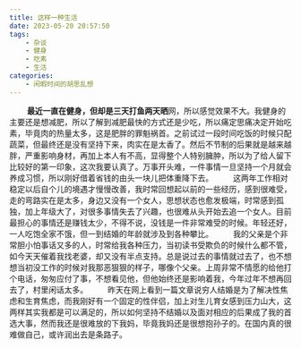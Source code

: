 ```yaml
---
title: 这样一种生活
date: 2023-05-20 20:57:50
tags:
    - 杂谈
    - 健身
    - 吃素
    - 生活
categories: 
    - 闲暇时间的胡思乱想
---
```


&nbsp;&nbsp;&nbsp;&nbsp;&nbsp;&nbsp;&nbsp;&nbsp;**最近一直在健身，但却是三天打鱼两天晒**网，所以感觉效果不大。我健身的主要还是想减肥，所以了解到减肥最快的方式还是少吃，所以痛定思痛决定开始吃素，毕竟肉的热量太多，这是肥胖的罪魁祸首。之前试过一段时间吃饭的时候只配蔬菜，但最终还是没有坚持下来，肉实在是太香了。然后不节制的后果就是越来越胖，严重影响身材，再加上本人有不高，显得整个人特别臃肿，所以为了给人留下比较好的第一印象，这次我要认真了。万事开头难，一件事情一旦坚持一个月就会养成习惯，所以刚好借着省钱的由头一块儿把体重降下去。
&nbsp;&nbsp;&nbsp;&nbsp;&nbsp;&nbsp;&nbsp;&nbsp;这两年工作相对稳定以后自个儿的境遇才慢慢改善，我时常回想起以前的一些经历，感到很难受，走的弯路实在是太多，身边又没有一个女人，思想状态也愈发极端，时常感到孤独，加上年级大了，对很多事情失去了兴趣，也很难从头开始去追一个女人。目前最担心的事情还是赚钱太少，不得不说，没钱是一件非常难受的时候。年轻还好，一人吃饱全家不饿，但一到结婚的年龄就涉及到各种攀比。
&nbsp;&nbsp;&nbsp;&nbsp;&nbsp;&nbsp;&nbsp;&nbsp;我的父亲是个非常胆小怕事话又多的人，时常给我各种压力，当初读书受欺负的时候什么都不管，如今天天催着我找老婆，却又没有半点支持。总是说过去的事情就过去了，也不想想当初没工作的时候对我那恶狠狠的样子，哪像个父亲。上周非常不情愿的给他打个电话，匆匆应付了事，不想看见他，但他始终还是影响着我，今年过年不想再回去了，村里闲话太多。
&nbsp;&nbsp;&nbsp;&nbsp;&nbsp;&nbsp;&nbsp;&nbsp;昨天在网上看到一篇文章说穷人结婚是为了解决性焦虑和生育焦虑，而我刚好有一个固定的性伴侣，加上对生儿育女感到压力山大，这两样其实我都是可以满足的，所以如何坚持不结婚以及面对相应的后果成了我的首选大事，然而我还是很难放的下我妈，毕竟我妈还是很想抱孙子的。在国内真的很难做自己，或许润出去是条路子。
